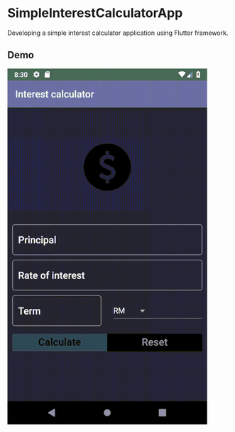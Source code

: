 # SimpleInterestCalculatorApp
Developing a simple interest calculator application using Flutter framework.

## Demo
![Interest App GIF](interest.gif)